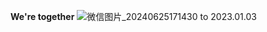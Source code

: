 **We're together**
![微信图片_20240625171430](https://github.com/5pyx55CG5ri4/5pyx55CG5ri4.github.io/assets/50692323/1d7cf143-b782-412f-99d1-f9bc3508db25)
to 2023.01.03

